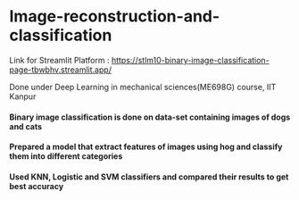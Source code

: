 # Image-reconstruction-and-classification
Link for Streamlit Platform : https://stlm10-binary-image-classification-page-tbwbhv.streamlit.app/

Done under Deep Learning in mechanical sciences(ME698G) course, IIT Kanpur

#### Binary image classification is done on data-set containing images of dogs and cats
#### Prepared a model that extract features of images using hog and classify them into different categories
#### Used KNN, Logistic and SVM classifiers and compared their results to get best accuracy
